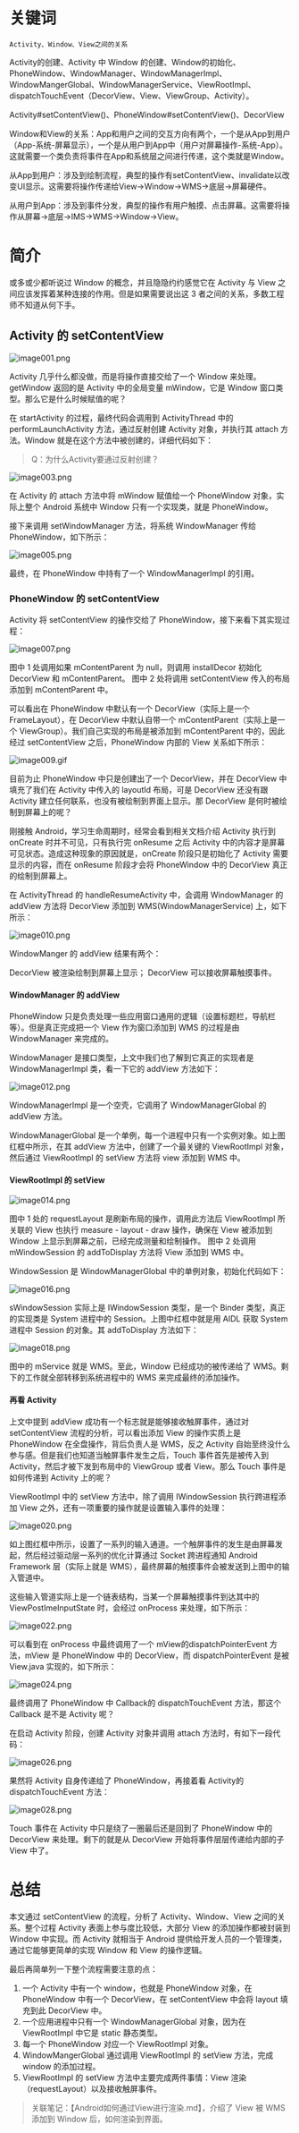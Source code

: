 # 关键词

`Activity、Window、View之间的关系`

Activity的创建、Activity 中 Window 的创建、Window的初始化、PhoneWindow、WindowManager、WindowManagerImpl、WindowMangerGlobal、WindowManagerService、ViewRootImpl、dispatchTouchEvent（DecorView、View、ViewGroup、Activity）。

Activity#setContentView()、PhoneWindow#setContentView()、DecorView



Window和View的关系：App和用户之间的交互方向有两个，一个是从App到用户（App-系统-屏幕显示），一个是从用户到App中（用户对屏幕操作-系统-App）。这就需要一个类负责将事件在App和系统层之间进行传递，这个类就是Window。

从App到用户：涉及到绘制流程，典型的操作有setContentView、invalidate以改变UI显示。这需要将操作传递给View->Window->WMS->底层->屏幕硬件。

从用户到App：涉及到事件分发，典型的操作有用户触摸、点击屏幕。这需要将操作从屏幕->底层->IMS->WMS->Window->View。



# 简介

或多或少都听说过 Window 的概念，并且隐隐约约感觉它在 Activity 与 View 之间应该发挥着某种连接的作用。但是如果需要说出这 3 者之间的关系，多数工程师不知道从何下手。

## Activity 的 setContentView

![image001.png](images/Activity、Window、View之间的关系/Ciqc1F7PgAKANmFOAADG11S4Lw4837.png)

Activity 几乎什么都没做，而是将操作直接交给了一个 Window 来处理。getWindow 返回的是 Activity 中的全局变量 mWindow，它是 Window 窗口类型。那么它是什么时候赋值的呢？

在 startActivity 的过程，最终代码会调用到 ActivityThread 中的 performLaunchActivity 方法，通过反射创建 Activity 对象，并执行其 attach 方法。Window 就是在这个方法中被创建的，详细代码如下：

> Q：为什么Activity要通过反射创建？

![image003.png](images/Activity、Window、View之间的关系/CgqCHl7PgAqACpn-AAJnqDQ3KOA739.png)

在 Activity 的 attach 方法中将 mWindow 赋值给一个 PhoneWindow 对象，实际上整个 Android 系统中 Window 只有一个实现类，就是 PhoneWindow。

接下来调用 setWindowManager 方法，将系统 WindowManager 传给 PhoneWindow，如下所示：

![image005.png](images/Activity、Window、View之间的关系/Ciqc1F7PgBOAelC6AAHjMyng_Wc085.png)

最终，在 PhoneWindow 中持有了一个 WindowManagerImpl 的引用。

### PhoneWindow 的 setContentView

Activity 将 setContentView 的操作交给了 PhoneWindow，接下来看下其实现过程：

![image007.png](images/Activity、Window、View之间的关系/Ciqc1F7PgBqASd0pAAP7n2Gt4Eg498.png)

图中 1 处调用如果 mContentParent 为 null，则调用 installDecor 初始化 DecorView 和 mContentParent。
图中 2 处将调用 setContentView 传入的布局添加到 mContentParent 中。

可以看出在 PhoneWindow 中默认有一个 DecorView（实际上是一个 FrameLayout），在 DecorView 中默认自带一个 mContentParent（实际上是一个 ViewGroup）。我们自己实现的布局是被添加到 mContentParent 中的，因此经过 setContentView 之后，PhoneWindow 内部的 View 关系如下所示：

![image009.gif](images/Activity、Window、View之间的关系/CgqCHl7PgCyAce60AGnE3SJ9tVE104.gif)

目前为止 PhoneWindow 中只是创建出了一个 DecorView，并在 DecorView 中填充了我们在 Activity 中传入的 layoutId 布局，可是 DecorView 还没有跟 Activity 建立任何联系，也没有被绘制到界面上显示。那 DecorView 是何时被绘制到屏幕上的呢？

刚接触 Android，学习生命周期时，经常会看到相关文档介绍 Activity 执行到 onCreate 时并不可见，只有执行完 onResume 之后 Activity 中的内容才是屏幕可见状态。造成这种现象的原因就是，onCreate 阶段只是初始化了 Activity 需要显示的内容，而在 onResume 阶段才会将 PhoneWindow 中的 DecorView 真正的绘制到屏幕上。

在 ActivityThread 的 handleResumeActivity 中，会调用 WindowManager 的 addView 方法将 DecorView 添加到 WMS(WindowManagerService) 上，如下所示：

![image010.png](images/Activity、Window、View之间的关系/Ciqc1F7PgDaAOrw3AAE3iA8KKNw169.png)

WindowManger 的 addView 结果有两个：

DecorView 被渲染绘制到屏幕上显示；
DecorView 可以接收屏幕触摸事件。

#### WindowManager 的 addView

PhoneWindow 只是负责处理一些应用窗口通用的逻辑（设置标题栏，导航栏等）。但是真正完成把一个 View 作为窗口添加到 WMS 的过程是由 WindowManager 来完成的。

WindowManager 是接口类型，上文中我们也了解到它真正的实现者是 WindowManagerImpl 类，看一下它的 addView 方法如下：

![image012.png](images/Activity、Window、View之间的关系/Ciqc1F7PgD6AcZI6AAIzA8-Xsig291.png)

WindowManagerImpl 是一个空壳，它调用了 WindowManagerGlobal 的 addView 方法。

WindowManagerGlobal 是一个单例，每一个进程中只有一个实例对象。如上图红框中所示，在其 addView 方法中，创建了一个最关键的 ViewRootImpl 对象，然后通过 ViewRootImpl 的 setView 方法将 view 添加到 WMS 中。

#### ViewRootImpl 的 setView

![image014.png](images/Activity、Window、View之间的关系/CgqCHl7PgEuAVlqNAAMzivClFm0075.png)

图中 1 处的 requestLayout 是刷新布局的操作，调用此方法后 ViewRootImpl 所关联的 View 也执行 measure - layout - draw 操作，确保在 View 被添加到 Window 上显示到屏幕之前，已经完成测量和绘制操作。
图中 2 处调用 mWindowSession 的 addToDisplay 方法将 View 添加到 WMS 中。

WindowSession 是 WindowManagerGlobal 中的单例对象，初始化代码如下：

![image016.png](images/Activity、Window、View之间的关系/CgqCHl7PgGmAPCMCAAIs7aHgwqU978.png)

sWindowSession 实际上是 IWindowSession 类型，是一个 Binder 类型，真正的实现类是 System 进程中的 Session。上图中红框中就是用 AIDL 获取 System 进程中 Session 的对象。其 addToDisplay 方法如下：

![image018.png](images/Activity、Window、View之间的关系/CgqCHl7PgHKARwpiAAFJ5MgWKvw395.png)

图中的 mService 就是 WMS。至此，Window 已经成功的被传递给了 WMS。剩下的工作就全部转移到系统进程中的 WMS 来完成最终的添加操作。

#### 再看 Activity

上文中提到 addView 成功有一个标志就是能够接收触屏事件，通过对 setContentView 流程的分析，可以看出添加 View 的操作实质上是 PhoneWindow 在全盘操作，背后负责人是 WMS，反之 Activity 自始至终没什么参与感。但是我们也知道当触屏事件发生之后，Touch 事件首先是被传入到 Activity，然后才被下发到布局中的 ViewGroup 或者 View。那么 Touch 事件是如何传递到 Activity 上的呢？

ViewRootImpl 中的 setView 方法中，除了调用 IWindowSession 执行跨进程添加 View 之外，还有一项重要的操作就是设置输入事件的处理：

![image020.png](images/Activity、Window、View之间的关系/CgqCHl7PgK-AL2fMAAK6TpXdsUE730.png)

如上图红框中所示，设置了一系列的输入通道。一个触屏事件的发生是由屏幕发起，然后经过驱动层一系列的优化计算通过 Socket 跨进程通知 Android Framework 层（实际上就是 WMS），最终屏幕的触摸事件会被发送到上图中的输入管道中。

这些输入管道实际上是一个链表结构，当某一个屏幕触摸事件到达其中的 ViewPostImeInputState 时，会经过 onProcess 来处理，如下所示：

![image022.png](images/Activity、Window、View之间的关系/Ciqc1F7PgLiAJe-pAAJ6jH_d6LI466.png)

可以看到在 onProcess 中最终调用了一个 mView的dispatchPointerEvent 方法，mView 是 PhoneWindow 中的 DecorView，而 dispatchPointerEvent 是被 View.java 实现的，如下所示：

![image024.png](images/Activity、Window、View之间的关系/Ciqc1F7PgL-Ael3TAAGG3hOWz7c334.png)

最终调用了 PhoneWindow 中 Callback的 dispatchTouchEvent 方法，那这个 Callback 是不是 Activity 呢？

在启动 Activity 阶段，创建 Activity 对象并调用 attach 方法时，有如下一段代码：

![image026.png](images/Activity、Window、View之间的关系/CgqCHl7PgMWAK3YXAAFov0zmVp8411.png)

果然将 Activity 自身传递给了 PhoneWindow，再接着看 Activity的dispatchTouchEvent 方法：

![image028.png](images/Activity、Window、View之间的关系/Ciqc1F7PgOaAP2RfAAFMfPeyKsk286.png)

Touch 事件在 Activity 中只是绕了一圈最后还是回到了 PhoneWindow 中的 DecorView 来处理。剩下的就是从 DecorView 开始将事件层层传递给内部的子 View 中了。

# 总结

本文通过 setContentView 的流程，分析了 Activity、Window、View 之间的关系。整个过程 Activity 表面上参与度比较低，大部分 View 的添加操作都被封装到 Window 中实现。而 Activity 就相当于 Android 提供给开发人员的一个管理类，通过它能够更简单的实现 Window 和 View 的操作逻辑。

最后再简单列一下整个流程需要注意的点：

1. 一个 Activity 中有一个 window，也就是 PhoneWindow 对象，在 PhoneWindow 中有一个 DecorView，在 setContentView 中会将 layout 填充到此 DecorView 中。
2. 一个应用进程中只有一个 WindowManagerGlobal 对象，因为在 ViewRootImpl 中它是 static 静态类型。
3. 每一个 PhoneWindow 对应一个 ViewRootImpl 对象。
4. WindowMangerGlobal 通过调用 ViewRootImpl 的 setView 方法，完成 window 的添加过程。
5. ViewRootImpl 的 setView 方法中主要完成两件事情：View 渲染（requestLayout）以及接收触屏事件。

> 关联笔记：【Android如何通过View进行渲染.md】，介绍了 View 被 WMS 添加到 Window 后，如何渲染到界面。